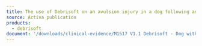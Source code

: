 ```yaml
---
title: The use of Debrisoft on an avulsion injury in a dog following an RTA
source: Activa publication
products:
  - debrisoft
document: '/downloads/clinical-evidence/M1517 V1.1 Debrisoft - Dog with avulsion Poster_proof 2.pdf'
---
```


